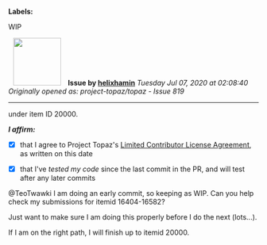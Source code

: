 **Labels:**

WIP



<a href="https://github.com/helixhamin"><img src="https://avatars1.githubusercontent.com/u/2202779?v=4" width="96" height="96" hspace="10"></img></a> **Issue by [helixhamin](https://github.com/helixhamin)**
_Tuesday Jul 07, 2020 at 02:08:40_
_Originally opened as: project-topaz/topaz - Issue 819_

----

under item ID 20000.

<!-- place 'x' mark between square [] brackets to affirm: -->
**_I affirm:_**
- [x] that I agree to Project Topaz's [Limited Contributor License Agreement](http://project-topaz.com/blob/release/CONTRIBUTOR_AGREEMENT.md), as written on this date
- [x] that I've _tested my code_ since the last commit in the PR, and will test after any later commits

@TeoTwawki I am doing an early commit, so keeping as WIP. Can you help check my submissions for itemid 16404-16582?
Just want to make sure I am doing this properly before I do the next (lots...).

If I am on the right path,  I will finish up to itemid 20000.
